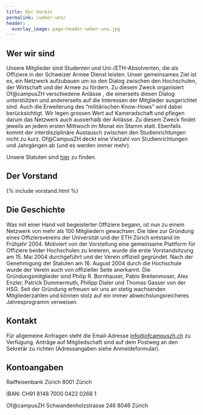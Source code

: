```yaml
---
title: Der Verein
permalink: /ueber-uns/
header:
  overlay_image: page-header-ueber-uns.jpg
---
```


## Wer wir sind

Unsere Mitglieder sind Studenten und Uni-/ETH-Absolventen, die als Offiziere in der Schweizer Armee Dienst leisten. Unser gemeinsames Ziel ist es, ein Netzwerk aufzubauen um so den Dialog zwischen den Hochschulen, der Wirtschaft und der Armee zu fördern. Zu diesem Zweck organisiert Of@campusZH verschiedene Anlässe , die einerseits diesen Dialog unterstützen und andererseits auf die Interessen der Mitglieder ausgerichtet sind. Auch die Erweiterung des “militärischen Know-Hows” wird dabei berücksichtigt. Wir legen grossen Wert auf Kameradschaft und pflegen darum das Netzwerk auch ausserhalb der Anlässe. Zu diesem Zweck findet jeweils an jedem ersten Mittwoch im Monat ein Stamm statt. Ebenfalls kommt der interdisziplinäre Austausch zwischen den Studienrichtungen nicht zu kurz. Of@CampusZH deckt eine Vielzahl von Studienrichtungen und Jahrgängen ab (und es werden immer mehr).

Unsere Statuten sind [hier](/downloads/statuten.pdf) zu finden.

## Der Vorstand

{% include vorstand.html %}

## Die Geschichte

Was mit einer Hand voll begeisterter Offiziere begann, ist nun zu einem Netzwerk von mehr als 100 Mitgliedern gewachsen.
Die Idee zur Gr&uuml;ndung eines Offiziersvereins der Universit&auml;t und der ETH Z&uuml;rich entstand im Fr&uuml;hjahr 2004.
Motiviert von der Vorstellung eine gemeinsame Plattform f&uuml;r Offiziere beider Hochschulen zu kreieren, wurde die erste Vorstandsitzung am 15. Mai 2004 durchgef&uuml;hrt und der Verein offiziell gegr&uuml;ndet.
Nach der Genehmigung der Statuten am 16. August 2004 durch die Hochschule wurde der Verein auch von offizieller Seite anerkannt.
Die Gr&uuml;ndungsmitglieder sind Philip R. Bornhauser, Pablo Breitenmoser, Alex Enzler, Patrick Dummermuth, Philipp Dialer und Thomas Gasser von der HSG.
Seit der Gr&uuml;ndung erfreuen wir uns an stetig wachsenden Mitgliederzahlen und k&ouml;nnen stolz auf ein immer abwechslungsreicheres Jahresprogramm verweisen.

## Kontakt

F&uuml;r allgemeine Anfragen steht die Email-Adresse  [info@ofcampuszh.ch](mailto:info@ofcampuszh.ch) zu Verf&uuml;gung. Antr&auml;ge auf Mitgliedschaft sind auf dem Postweg an den Sekret&auml;r zu richten (Adressangaben siehe Anmeldeformular).

## Kontoangaben

Raiffeisenbank Zürich
8001 Zürich

IBAN: CH91 8148 7000 0422 0268 1

Of@campusZH
Schwandenholzstrasse 246
8046 Zürich
